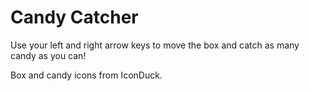 # Candy Catcher
Use your left and right arrow keys to move the box and catch as many candy as you can! 

Box and candy icons from IconDuck.


